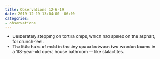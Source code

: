 ```yaml
---
title: Observations 12-6-19
date: 2019-12-29 13:04:00 -06:00
categories:
- observations
---
```


- Deliberately stepping on tortilla chips, which had spilled on the asphalt, for crunch-feel.
- The little hairs of mold in the tiny space between two wooden beams in a 118-year-old opera house bathroom — like stalactites.